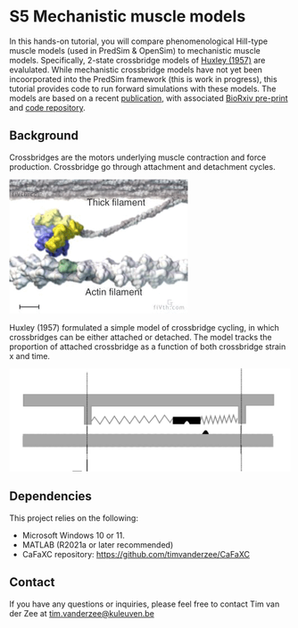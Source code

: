 # S5 Mechanistic muscle models

In this hands-on tutorial, you will compare phenomenological Hill-type muscle models (used in PredSim & OpenSim) to mechanistic muscle models.
Specifically, 2-state crossbridge models of [Huxley (1957)](https://pubmed.ncbi.nlm.nih.gov/13485191/) are evalulated. 
While mechanistic crossbridge models have not yet been incoorporated into the PredSim framework (this is work in progress), this tutorial provides code to run forward simulations with these models. 
The models are based on a recent [publication](https://doi.org/10.1242/jeb.247436), with associated [BioRxiv pre-print](https://www.biorxiv.org/content/10.1101/2024.08.07.606988v1)
and [code repository](https://github.com/timvanderzee/CaFaXC). 

## Background
Crossbridges are the motors underlying muscle contraction and force production. Crossbridge go through attachment and detachment cycles.

![picture](crossbridge_animation.gif)

Huxley (1957) formulated a simple model of crossbridge cycling, in which crossbridges can be either attached or detached.
The model tracks the proportion of attached crossbridge as a function of both crossbridge strain x and time. 

![picture](Huxley_model.png)

## Dependencies
This project relies on the following:
- Microsoft Windows 10 or 11.
- MATLAB (R2021a or later recommended) 
- CaFaXC repository: https://github.com/timvanderzee/CaFaXC

## Contact
If you have any questions or inquiries, please feel free to contact Tim van der Zee at tim.vanderzee@kuleuven.be
